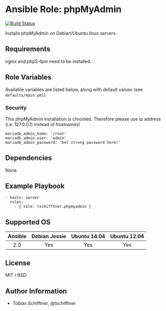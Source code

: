 # Ansible Role: phpMyAdmin

[![Build Status](https://travis-ci.org/tschifftner/ansible-role-phpmyadmin.svg)](https://travis-ci.org/tschifftner/ansible-role-phpmyadmin)

Installs phpMyAdmin on Debian/Ubuntu linux servers.

## Requirements

nginx and php5-fpm need to be installed.

## Role Variables

Available variables are listed below, along with default values (see `defaults/main.yml`):

### Security

This phpMyAdmin installation is chrooted. Therefore please use ip address (i.e. 127.0.0.1) instead of hostnames!

```
mariadb_admin_home: '/root'
mariadb_admin_user: 'admin'
mariadb_admin_password: 'Set strong password here!'
```

## Dependencies

None.

## Example Playbook

    - hosts: server
      roles:
        - { role: tschifftner.phpmyadmin }

## Supported OS
Ansible          | Debian Jessie    | Ubuntu 14.04    | Ubuntu 12.04
:--------------: | :--------------: | :-------------: | :-------------: 
2.0              | Yes              | Yes             | Yes

## License

MIT / BSD

## Author Information

 - Tobias Schifftner, @tschifftner